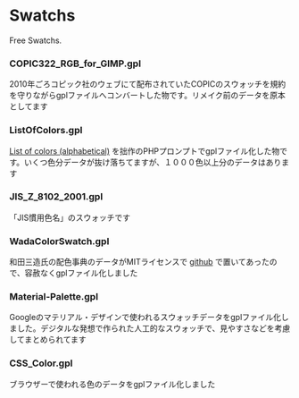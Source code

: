 # Swatchs
Free Swatchs.

### COPIC322_RGB_for_GIMP.gpl

2010年ごろコピック社のウェブにて配布されていたCOPICのスウォッチを規約を守りながらgplファイルへコンバートした物です。リメイク前のデータを原本としてます

### ListOfColors.gpl

[List of colors (alphabetical)](https://en.wikipedia.org/wiki/List_of_colors_(alphabetical)) を拙作のPHPプロンプトでgplファイル化した物です。いくつ色分データが抜け落ちてますが、１０００色以上分のデータはあります

### JIS_Z_8102_2001.gpl

「JIS慣用色名」のスウォッチです

### WadaColorSwatch.gpl

和田三造氏の配色事典のデータがMITライセンスで [github](https://github.com/dblodorn/sanzo-wada) で置いてあったので、容赦なくgplファイル化しました

### Material-Palette.gpl

Googleのマテリアル・デザインで使われるスウォッチデータをgplファイル化しました。デジタルな発想で作られた人工的なスウォッチで、見やすさなどを考慮してまとめられてます

### CSS_Color.gpl

ブラウザーで使われる色のデータをgplファイル化しました

